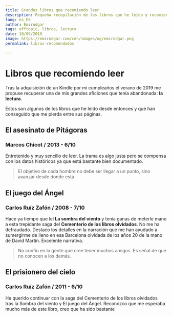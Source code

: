 ```yaml
---
title: Grandes libros que recomiendo leer
description: Pequeña recopilación de los libros que he leído y recomiendo
lang: es_ES
author: Emirodgar
tags: offtopic, libros, lectura
date: 10/09/2019
image: https://emirodgar.com/cdn/images/og/emirodgar.png
permalink: libros-recomendados

---
```


# Libros que recomiendo leer

Tras la adquisición de un Kindle por mi cumpleaños el verano de 2019 me propuse recuperar una de mis grandes aficiones que tenía abandonada: **la lectura**.

Estos son algunos de los libros que he leído desde entonces y que han conseguido que me pierda entre sus páginas.

## El asesinato de Pitágoras
### Marcos Chicot / 2013 - 6/10

Entretenido y muy sencillo de leer. La trama es algo justa pero se compensa con los datos históricos ya que está bastante bien documentado.

> El objetivo de cada hombre no debe ser llegar a un punto, sino avanzar desde donde está.

## El juego del Ángel
### Carlos Ruíz Zafón / 2008 - 7/10

Hace ya tiempo que leí **La sombra del viento** y tenía ganas de meterle mano a esta trepidante saga del **Cementerio de los libros olvidados**. No me ha defraudado. Destaco los detalles en la narración que me han ayudado a sumergirme de lleno en esa Barcelona olvidada de los años 20 de la mano de David Martín. Excelente narrativa.

> No confío en la gente que cree tener muchos amigos. Es señal de que no conocen a los demás.

## El prisionero del cielo
### Carlos Ruíz Zafón / 2011 - 6/10

He querido continuar con la saga del Cementerio de los libros olvidados tras la Sombra del viento y El juego del Ángel. Reconozco que me esperaba mucho más de este libro, creo que ha sido bastante 
<!--stackedit_data:
eyJoaXN0b3J5IjpbLTY0MDE5NzUyMCwtMTU1OTg5NzU0MF19
-->